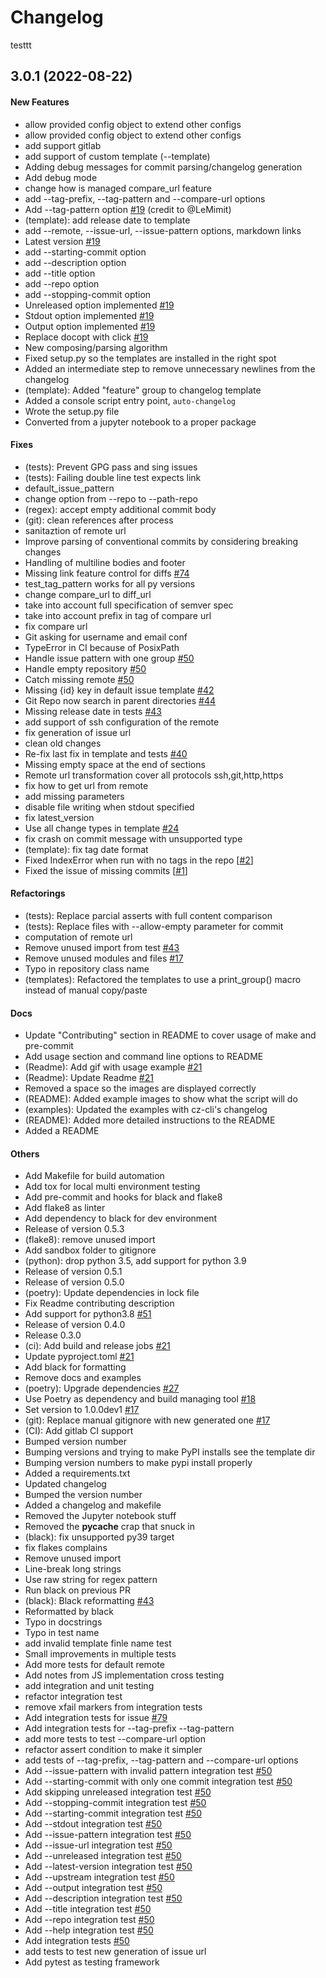 # Changelog

testtt

## 3.0.1 (2022-08-22)

#### New Features

* allow provided config object to extend other configs
* allow provided config object to extend other configs
* add support gitlab
* add support of custom template (--template)
* Adding debug messages for commit parsing/changelog generation
* Add debug mode
* change how is managed compare_url feature
* add --tag-prefix, --tag-pattern and --compare-url options
* Add --tag-pattern option [#19](https://github.com/KagazezhevB/auto-changelog/issues/19) (credit to @LeMimit)
* (template): add release date to template
* add --remote, --issue-url, --issue-pattern options, markdown links
* Latest version [#19](https://github.com/KagazezhevB/auto-changelog/issues/19)
* add --starting-commit option
* add --description option
* add --title option
* add --repo option
* add --stopping-commit option
* Unreleased option implemented [#19](https://github.com/KagazezhevB/auto-changelog/issues/19)
* Stdout option implemented [#19](https://github.com/KagazezhevB/auto-changelog/issues/19)
* Output option implemented [#19](https://github.com/KagazezhevB/auto-changelog/issues/19)
* Replace docopt with click [#19](https://github.com/KagazezhevB/auto-changelog/issues/19)
* New composing/parsing algorithm
* Fixed setup.py so the templates are installed in the right spot
* Added an intermediate step to remove unnecessary newlines from the changelog
* (template): Added "feature" group to changelog template
* Added a console script entry point, `auto-changelog`
* Wrote the setup.py file
* Converted from a jupyter notebook to a proper package
#### Fixes

* (tests): Prevent GPG pass and sing issues
* (tests): Failing double line test expects link
* default_issue_pattern
* change option from --repo to --path-repo
* (regex): accept empty additional commit body
* (git): clean references after process
* sanitaztion of remote url
* Improve parsing of conventional commits by considering breaking changes
* Handling of multiline bodies and footer
* Missing link feature control for diffs [#74](https://github.com/KagazezhevB/auto-changelog/issues/74)
* test_tag_pattern works for all py versions
* change compare_url to diff_url
* take into account full specification of semver spec
* take into account prefix in tag of compare url
* fix compare url
* Git asking for username and email conf
* TypeError in CI because of PosixPath
* Handle issue pattern with one group [#50](https://github.com/KagazezhevB/auto-changelog/issues/50)
* Handle empty repository [#50](https://github.com/KagazezhevB/auto-changelog/issues/50)
* Catch missing remote [#50](https://github.com/KagazezhevB/auto-changelog/issues/50)
* Missing {id} key in default issue template [#42](https://github.com/KagazezhevB/auto-changelog/issues/42)
* Git Repo now search in parent directories [#44](https://github.com/KagazezhevB/auto-changelog/issues/44)
* Missing release date in tests [#43](https://github.com/KagazezhevB/auto-changelog/issues/43)
* add support of ssh configuration of the remote
* fix generation of issue url
* clean old changes
* Re-fix last fix in template and tests [#40](https://github.com/KagazezhevB/auto-changelog/issues/40)
* Missing empty space at the end of sections
* Remote url transformation cover all protocols ssh,git,http,https
* fix how to get url from remote
* add missing parameters
* disable file writing when stdout specified
* fix latest_version
* Use all change types in template [#24](https://github.com/KagazezhevB/auto-changelog/issues/24)
* fix crash on commit message with unsupported type
* (template): fix tag date format
* Fixed IndexError when run with no tags in the repo [[#2](https://github.com/KagazezhevB/auto-changelog/issues/2)]
* Fixed the issue of missing commits [[#1](https://github.com/KagazezhevB/auto-changelog/issues/1)]
#### Refactorings

* (tests): Replace parcial asserts with full content comparison
* (tests): Replace files with --allow-empty parameter for commit
* computation of remote url
* Remove unused import from test [#43](https://github.com/KagazezhevB/auto-changelog/issues/43)
* Remove unused modules and files [#17](https://github.com/KagazezhevB/auto-changelog/issues/17)
* Typo in repository class name
* (templates): Refactored the templates to use a print_group() macro instead of manual copy/paste
#### Docs

* Update "Contributing" section in README to cover usage of make and pre-commit
* Add usage section and command line options to README
* (Readme): Add gif with usage example [#21](https://github.com/KagazezhevB/auto-changelog/issues/21)
* (Readme): Update Readme [#21](https://github.com/KagazezhevB/auto-changelog/issues/21)
* Removed a space so the images are displayed correctly
* (README): Added example images to show what the script will do
* (examples): Updated the examples with cz-cli's changelog
* (README): Added more detailed instructions to the README
* Added a README
#### Others

* Add Makefile for build automation
* Add tox for local multi environment testing
* Add pre-commit and hooks for black and flake8
* Add flake8 as linter
* Add dependency to black for dev environment
* Release of version 0.5.3
* (flake8): remove unused import
* Add sandbox folder to gitignore
* (python): drop python 3.5, add support for python 3.9
* Release of version 0.5.1
* Release of version 0.5.0
* (poetry): Update dependencies in lock file
* Fix Readme contributing description
* Add support for python3.8 [#51](https://github.com/KagazezhevB/auto-changelog/issues/51)
* Release of version 0.4.0
* Release 0.3.0
* (ci): Add build and release jobs [#21](https://github.com/KagazezhevB/auto-changelog/issues/21)
* Update pyproject.toml [#21](https://github.com/KagazezhevB/auto-changelog/issues/21)
* Add black for formatting
* Remove docs and examples
* (poetry): Upgrade dependencies [#27](https://github.com/KagazezhevB/auto-changelog/issues/27)
* Use Poetry as dependency and build managing tool [#18](https://github.com/KagazezhevB/auto-changelog/issues/18)
* Set version to 1.0.0dev1 [#17](https://github.com/KagazezhevB/auto-changelog/issues/17)
* (git): Replace manual gitignore with new generated one [#17](https://github.com/KagazezhevB/auto-changelog/issues/17)
* (CI): Add gitlab CI support
* Bumped version number
* Bumping versions and trying to make PyPI installs see the template dir
* Bumping version numbers to make pypi install properly
* Added a requirements.txt
* Updated changelog
* Bumped the version number
* Added a changelog and makefile
* Removed the Jupyter notebook stuff
* Removed the __pycache__ crap that snuck in
* (black): fix unsupported py39 target
* fix flakes complains
* Remove unused import
* Line-break long strings
* Use raw string for regex pattern
* Run black on previous PR
* (black): Black reformatting [#43](https://github.com/KagazezhevB/auto-changelog/issues/43)
* Reformatted by black
* Typo in docstrings
* Typo in test name
* add invalid template  finle name test
* Small improvements in multiple tests
* Add more tests for default remote
* Add notes from JS implementation cross testing
* add integration and unit testing
* refactor integration test
* remove xfail markers from integration tests
* Add integration tests for issue [#79](https://github.com/KagazezhevB/auto-changelog/issues/79)
* Add integration tests for --tag-prefix --tag-pattern
* add more tests to test --compare-url option
* refactor assert condition to make it simpler
* add tests of --tag-prefix, --tag-pattern and --compare-url options
* Add --issue-pattern with invalid pattern integration test [#50](https://github.com/KagazezhevB/auto-changelog/issues/50)
* Add --starting-commit with only one commit integration test [#50](https://github.com/KagazezhevB/auto-changelog/issues/50)
* Add skipping unreleased integration test [#50](https://github.com/KagazezhevB/auto-changelog/issues/50)
* Add --stopping-commit integration test [#50](https://github.com/KagazezhevB/auto-changelog/issues/50)
* Add --starting-commit integration test [#50](https://github.com/KagazezhevB/auto-changelog/issues/50)
* Add --stdout integration test [#50](https://github.com/KagazezhevB/auto-changelog/issues/50)
* Add --issue-pattern integration test [#50](https://github.com/KagazezhevB/auto-changelog/issues/50)
* Add --issue-url integration test [#50](https://github.com/KagazezhevB/auto-changelog/issues/50)
* Add --unreleased integration test [#50](https://github.com/KagazezhevB/auto-changelog/issues/50)
* Add --latest-version integration test [#50](https://github.com/KagazezhevB/auto-changelog/issues/50)
* Add --upstream integration test [#50](https://github.com/KagazezhevB/auto-changelog/issues/50)
* Add --output integration test [#50](https://github.com/KagazezhevB/auto-changelog/issues/50)
* Add --description integration test [#50](https://github.com/KagazezhevB/auto-changelog/issues/50)
* Add --title integration test [#50](https://github.com/KagazezhevB/auto-changelog/issues/50)
* Add --repo integration test [#50](https://github.com/KagazezhevB/auto-changelog/issues/50)
* Add --help integration test [#50](https://github.com/KagazezhevB/auto-changelog/issues/50)
* Add integration tests [#50](https://github.com/KagazezhevB/auto-changelog/issues/50)
* add tests to test new generation of issue url
* Add pytest as testing framework
